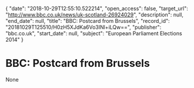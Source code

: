 {
  "date": "2018-10-29T12:55:10.522214", 
  "open_access": false, 
  "target_url": "http://www.bbc.co.uk/news/uk-scotland-26924029", 
  "description": null, 
  "end_date": null, 
  "title": "BBC:  Postcard from Brussels", 
  "record_id": "20181029T125510/H0zH5XJdKa6Vo3INl+iLQw==", 
  "publisher": "bbc.co.uk", 
  "start_date": null, 
  "subject": "European Parliament Elections 2014"
}

# BBC:  Postcard from Brussels

None